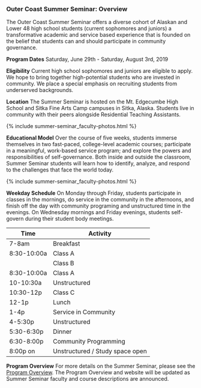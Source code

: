 ### Outer Coast Summer Seminar: Overview

The Outer Coast Summer Seminar offers a diverse cohort of Alaskan and Lower 48 high school students (current sophomores and juniors) a transformative academic and service based experience that is founded on the belief that students can and should participate in community governance. 

<strong>Program Dates</strong>
Saturday, June 29th - Saturday, August 3rd, 2019

<strong>Eligibility</strong>
Current high school sophomores and juniors are eligible to apply. We hope to bring together high-potential students who are invested in community. We place a special emphasis on recruiting students from underserved backgrounds.

<strong>Location</strong>
The Summer Seminar is hosted on the Mt. Edgecumbe High School and Sitka Fine Arts Camp campuses in Sitka, Alaska. Students live in community with their peers alongside Residential Teaching Assistants. 

<!-- This inserts the Faculty images -->
{% include summer-seminar_faculty-photos.html %}

<strong>Educational Model</strong>
Over the course of five weeks, students immerse themselves in two fast-paced, college-level academic courses; participate in a meaningful, work-based service program; and explore the powers and responsibilities of self-governance. Both inside and outside the classroom, Summer Seminar students will learn how to identify, analyze, and respond to the challenges that face the world today.

<!-- This inserts the Faculty images -->
{% include summer-seminar_faculty-photos.html %}


<strong>Weekday Schedule</strong>
On Monday through Friday, students participate in classes in the mornings, do service in the community in the afternoons, and finish off the day with community programing and unstructured time in the evenings. On Wednesday mornings and Friday evenings, students self-govern during their student body meetings.

| Time          | Activity      |
| ------------- | ------------- |
| 7-8am  | Breakfast  |
| 8:30-10:00a  | Class A |
|   | Class B  |
| 8:30-10:00a  | Class A |
| 10-10:30a  | Unstructured  |
| 10:30-12p  | Class C |
| 12-1p  | Lunch  |
| 1-4p  | Service in Community |
| 4-5:30p | Unstructured  |
| 5:30-6:30p | Dinner|
| 6:30-8:00p | Community Programming  |
| 8:00p on | Unstructured / Study space open|

<strong>Program Overview</strong>
For more details on the Summer Seminar, please see the [Program Overview](https://docs.google.com/document/d/1bCVFT9hm3qrExHA243a7rcjKcV_XDuR_1shoyceWMlo/edit). The Program Overview and website will be updated as Summer Seminar faculty and course descriptions are announced.

